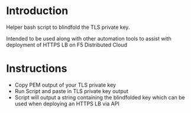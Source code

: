 # **Introduction**

Helper bash script to blindfold the TLS private key.  

Intended to be used along with other automation tools to assist with deployment of HTTPS LB on F5 Distributed Cloud

# **Instructions**

* Copy PEM output of your TLS private key
* Run Script and paste in TLS private key output
* Script will output a string containing the blindfolded key which can be used when deploying an HTTPS LB via API
